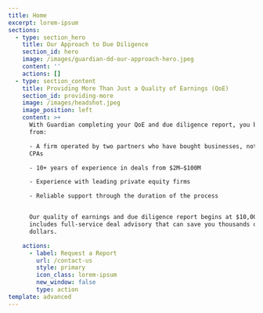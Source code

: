 ```yaml
---
title: Home
excerpt: lorem-ipsum
sections:
  - type: section_hero
    title: Our Approach to Due Diligence
    section_id: hero
    image: /images/guardian-dd-our-approach-hero.jpeg
    content: ''
    actions: []
  - type: section_content
    title: Providing More Than Just a Quality of Earnings (QoE)
    section_id: providing-more
    image: /images/headshot.jpeg
    image_position: left
    content: >+
      With Guardian completing your QoE and due diligence report, you benefit
      from:

      - A firm operated by two partners who have bought businesses, not just
      CPAs

      - 10+ years of experience in deals from $2M–$100M

      - Experience with leading private equity firms

      - Reliable support through the duration of the process


      Our quality of earnings and due diligence report begins at $10,000 and
      includes full-service deal advisory that can save you thousands of
      dollars.

    actions:
      - label: Request a Report
        url: /contact-us
        style: primary
        icon_class: lorem-ipsum
        new_window: false
        type: action
template: advanced
---
```

